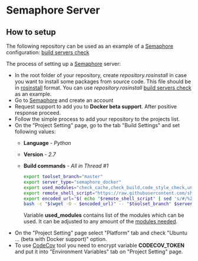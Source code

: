 # Semaphore Server

## How to setup

The following repository can be used as an example of a [Semaphore](https://semaphoreci.com/) configuration: [build servers check](https://github.com/shadow-robot/build-servers-check)

The process of setting up a [Semaphore](https://semaphoreci.com/) server:

  * In the root folder of your repository, create *repository.rosinstall* in case you want to install some packages from source code. This file should be in [rosinstall](http://wiki.ros.org/rosinstall) format.
      You can use *repository.rosinstall* [build servers check](https://github.com/shadow-robot/build-servers-check) as an example.
  * Go to [Semaphore](https://semaphoreci.com/) and create an account
  * Request support to add you to **Docker beta support**. After positive response proceed.
  * Follow the simple process to add your repository to the projects list.
  * On the "Project Setting" page, go to the tab "Build Settings" and set following values:
    * **Language** - *Python*
    * **Version** - *2.7*
    * **Build commands** - *All in Thread #1*
      ```bash
      export toolset_branch="master"
      export server_type="semaphore_docker"
      export used_modules="check_cache,check_build,code_style_check,unit_tests,check_deb,codecov_tool"
      export remote_shell_script="https://raw.githubusercontent.com/shadow-robot/sr-build-tools/$toolset_branch/bin/sr-run-ci-build.sh"
      export encoded_url="$( echo "$remote_shell_script" | sed 's/#/%23/g' )"
      bash -c "$(wget -O - $encoded_url)" -- "$toolset_branch" $server_type $used_modules
      ```
      
      Variable **used_modules** contains list of the modules which can be used. It can be adjusted to any amount of the [modules needed](../modules.md).
  * On the "Project Setting" page select "Platform" tab and check "Ubuntu ... (beta with Docker support)" option.
  * To use [CodeCov](https://codecov.io) tool you need to encrypt variable **CODECOV_TOKEN** and put it into "Environment Variables" tab on "Project Setting" page. 
